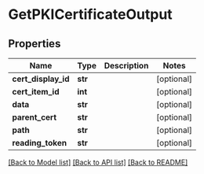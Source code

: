 # GetPKICertificateOutput

## Properties
Name | Type | Description | Notes
------------ | ------------- | ------------- | -------------
**cert_display_id** | **str** |  | [optional] 
**cert_item_id** | **int** |  | [optional] 
**data** | **str** |  | [optional] 
**parent_cert** | **str** |  | [optional] 
**path** | **str** |  | [optional] 
**reading_token** | **str** |  | [optional] 

[[Back to Model list]](../README.md#documentation-for-models) [[Back to API list]](../README.md#documentation-for-api-endpoints) [[Back to README]](../README.md)



